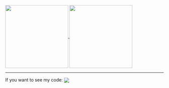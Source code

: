 <a href="(https://github.com/Amet13?tab=repositories">
  <img height=200 align="center" src="https://github-readme-stats.vercel.app/api?username=Amet13&show_icons=true" />
</a>
<a href="https://github.com/anuraghazra/convoychat">
  <img height=200 align="center" src="https://github-readme-stats.vercel.app/api/top-langs?username=Amet13&layout=compact&langs_count=6&card_width=320" />
</a>

---

If you want to see my code:
<a href="https://github.com/Amet13/ottawa-recreation-reservation">
  <img align="center" src="https://github-readme-stats.vercel.app/api/pin/?username=Amet13&repo=ottawa-recreation-reservation" />
</a>
